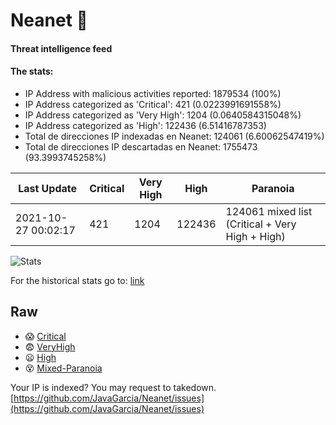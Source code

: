 # Neanet :hocho:
#### Threat intelligence feed
#### The stats:

- IP Address with malicious activities reported: 1879534 (100%)
- IP Address categorized as 'Critical':  421 (0.0223991691558%)
- IP Address categorized as 'Very High':  1204 (0.0640584315048%)
- IP Address categorized as 'High':  122436 (6.51416787353)
- Total de direcciones IP indexadas en Neanet:  124061 (6.60062547419%)
- Total de direcciones IP descartadas en Neanet:  1755473 (93.3993745258%)

| Last Update | Critical | Very High | High | Paranoia |
| --- | --- | --- | --- | --- |
| 2021-10-27 00:02:17 | 421 | 1204 | 122436 | 124061 mixed list (Critical + Very High + High)|

![Stats](https://docs.google.com/spreadsheets/d/e/2PACX-1vSnaNMIXVabIpDJjufMlzH7poXnshF3mgd8Is1g9ytUEzVsP5my4Trn8f-xkoLLQ38xpL3HtmUexLo6/pubchart?oid=501124687&format=image)

For the historical stats go to: [link](/stats.csv)
## Raw
- :scream: [Critical](https://raw.githubusercontent.com/JavaGarcia/Neanet/master/blacklists/neanet_critical.txt)
- :fearful: [VeryHigh](https://raw.githubusercontent.com/JavaGarcia/Neanet/master/blacklists/neanet_veryHigh.txtt)
- :frowning: [High](https://raw.githubusercontent.com/JavaGarcia/Neanet/master/blacklists/neanet_high.txt)
- :dizzy_face: [Mixed-Paranoia](https://raw.githubusercontent.com/JavaGarcia/Neanet/master/blacklists/neanet_all.txt)


Your IP is indexed? You may request to takedown. [https://github.com/JavaGarcia/Neanet/issues](https://github.com/JavaGarcia/Neanet/issues)












































































































































































































































































































































































































































































































































































































































































































































































































































































































































































































































































































































































































































































































































































































































































































































































































































































































































































































































































































































































































































































































































































































































































































































































































































































































































































































































































































































































































































































































































































































































































































































































































































































































































































































































































































































































































































































































































































































































































































































































































































































































































































































































































































































































































































































































































































































































































































































































































































































































































































































































































































































































































































































































































































































































































































































































































































































































































































































































































































































































































































































































































































































































































































































































































































































































































































































































































































































































































































































































































































































































































































































































































































































































































































































































































































































































































































































































































































































































































































































































































































































































































































































































































































































































































































































































































































































































































































































































































































































































































































































































































































































































































































































































































































































































































































































































































































































































































































































































































































